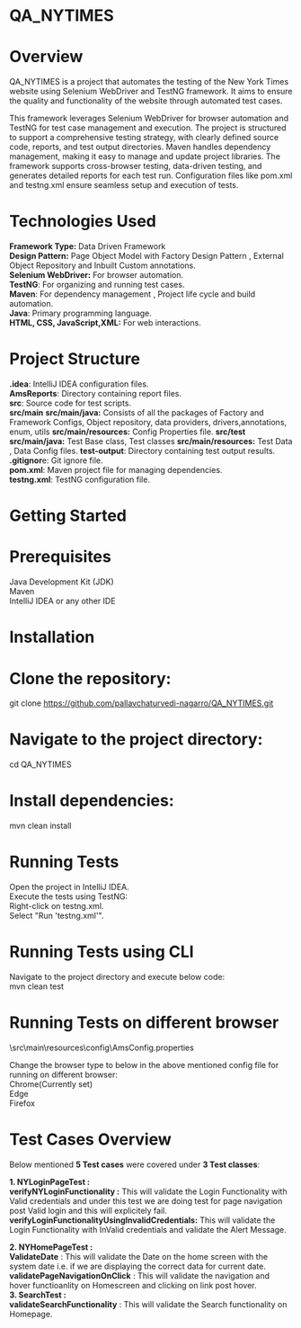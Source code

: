 # QA_NYTIMES
# Overview
QA_NYTIMES is a project that automates the testing of the New York Times website using Selenium WebDriver and TestNG framework. It aims to ensure the quality and functionality of the website through automated test cases.

This framework leverages Selenium WebDriver for browser automation and TestNG for test case management and execution. The project is structured to support a comprehensive testing strategy, with clearly defined source code, reports, and test output directories. Maven handles dependency management, making it easy to manage and update project libraries. The framework supports cross-browser testing, data-driven testing, and generates detailed reports for each test run. Configuration files like pom.xml and testng.xml ensure seamless setup and execution of tests.

# Technologies Used
**Framework Type:** Data Driven Framework                                                                       
**Design Pattern:** Page Object Model with Factory Design Pattern , External Object Repository and Inbuilt Custom annotations.            
**Selenium WebDriver:** For browser automation.                                                                        
**TestNG**: For organizing and running test cases.                                                                        
**Maven**: For dependency management , Project life cycle and  build automation.                                                
**Java**: Primary programming language.                                                                        
**HTML, CSS, JavaScript,XML:** For web interactions.     

# Project Structure
**.idea**: IntelliJ IDEA configuration files.                                                                        
**AmsReports**: Directory containing report files.                                                
**src**: Source code for test scripts.   
  **src/main**
    **src/main/java:** Consists of all the packages of Factory and Framework Configs, Object repository, data providers, drivers,annotations, enum, utils
    **src/main/resources:** Config Properties file.
  **src/test**
    **src/main/java:** Test Base class, Test classes
    **src/main/resources:** Test Data , Data Config files.
**test-output**: Directory containing test output results.                                                        
**.gitignor**e: Git ignore file.                                                        
**pom.xml**: Maven project file for managing dependencies.                                                        
**testng.xml**: TestNG configuration file.                                                                                                                                           

# Getting Started
# Prerequisites
Java Development Kit (JDK)                                                                                                
Maven                                                                                                
IntelliJ IDEA or any other IDE                                                                                                

# Installation
# Clone the repository:
git clone https://github.com/pallavchaturvedi-nagarro/QA_NYTIMES.git
# Navigate to the project directory:
cd QA_NYTIMES
# Install dependencies:
mvn clean install

# Running Tests
Open the project in IntelliJ IDEA.                                                                
Execute the tests using TestNG:                                                                                
Right-click on testng.xml.                                                                        
Select "Run 'testng.xml'".                                                                                

# Running Tests using CLI                                                                                                        
Navigate to the project directory and execute below code:                                                                                 
mvn clean test

# Running Tests on different browser
\src\main\resources\config\AmsConfig.properties

Change the browser type to below in the above mentioned config file for running on different browser:                  
Chrome(Currently set)                                                                                  
Edge                                                                                                      
Firefox                                                                                                            


# Test Cases Overview
Below mentioned **5 Test cases** were covered under **3 Test classes**:

**1. NYLoginPageTest :**                                                                                
**verifyNYLoginFunctionality :** This will validate the Login Functionality with Valid credentials and under this test we are doing test for page navigation post Valid login and this will explicitely fail.                                                        
**verifyLoginFunctionalityUsingInvalidCredentials:** This will validate the Login Functionality with InValid credentials and validate the Alert Message.
                                                                                                
**2. NYHomePageTest :**                                                                                          
**ValidateDate** : This will validate the Date on the home screen with the system date i.e. if we are displaying the correct data for current date.                                                                                      
**validatePageNavigationOnClick** : This will validate the navigation and hover functioanlity on Homescreen and clicking on link post hover.                                                                                                                                           
**3. SearchTest :**                                                
**validateSearchFunctionality** : This will validate the Search functionality on Homepage.


        
            
